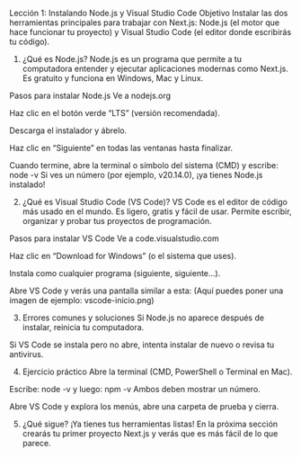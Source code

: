 Lección 1: Instalando Node.js y Visual Studio Code
Objetivo
Instalar las dos herramientas principales para trabajar con Next.js: Node.js (el motor que hace funcionar tu proyecto) y Visual Studio Code (el editor donde escribirás tu código).

1. ¿Qué es Node.js?
Node.js es un programa que permite a tu computadora entender y ejecutar aplicaciones modernas como Next.js.
Es gratuito y funciona en Windows, Mac y Linux.

Pasos para instalar Node.js
Ve a nodejs.org

Haz clic en el botón verde “LTS” (versión recomendada).

Descarga el instalador y ábrelo.

Haz clic en “Siguiente” en todas las ventanas hasta finalizar.

Cuando termine, abre la terminal o símbolo del sistema (CMD) y escribe:
node -v
Si ves un número (por ejemplo, v20.14.0), ¡ya tienes Node.js instalado!

2. ¿Qué es Visual Studio Code (VS Code)?
VS Code es el editor de código más usado en el mundo.
Es ligero, gratis y fácil de usar.
Permite escribir, organizar y probar tus proyectos de programación.

Pasos para instalar VS Code
Ve a code.visualstudio.com

Haz clic en “Download for Windows” (o el sistema que uses).

Instala como cualquier programa (siguiente, siguiente…).

Abre VS Code y verás una pantalla similar a esta:
(Aquí puedes poner una imagen de ejemplo: vscode-inicio.png)

3. Errores comunes y soluciones
Si Node.js no aparece después de instalar, reinicia tu computadora.

Si VS Code se instala pero no abre, intenta instalar de nuevo o revisa tu antivirus.

4. Ejercicio práctico
Abre la terminal (CMD, PowerShell o Terminal en Mac).

Escribe:
node -v
y luego:
npm -v
Ambos deben mostrar un número.

Abre VS Code y explora los menús, abre una carpeta de prueba y cierra.

5. ¿Qué sigue?
¡Ya tienes tus herramientas listas!
En la próxima sección crearás tu primer proyecto Next.js y verás que es más fácil de lo que parece.

